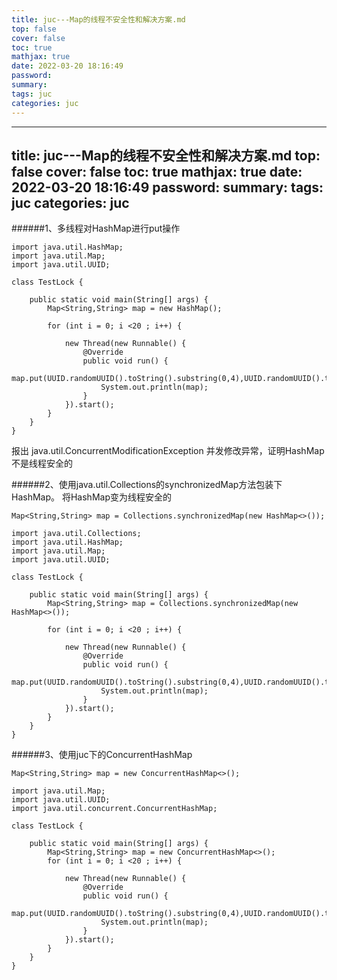 ```yaml
---
title: juc---Map的线程不安全性和解决方案.md
top: false
cover: false
toc: true
mathjax: true
date: 2022-03-20 18:16:49
password:
summary:
tags: juc
categories: juc
---
```

---
title: juc---Map的线程不安全性和解决方案.md
top: false
cover: false
toc: true
mathjax: true
date: 2022-03-20 18:16:49
password:
summary:
tags: juc
categories: juc
---
######1、多线程对HashMap进行put操作
~~~
import java.util.HashMap;
import java.util.Map;
import java.util.UUID;

class TestLock {

    public static void main(String[] args) {
        Map<String,String> map = new HashMap();

        for (int i = 0; i <20 ; i++) {

            new Thread(new Runnable() {
                @Override
                public void run() {
                    map.put(UUID.randomUUID().toString().substring(0,4),UUID.randomUUID().toString().substring(0,4));
                    System.out.println(map);
                }
            }).start();
        }
    }
}
~~~
报出 java.util.ConcurrentModificationException 并发修改异常，证明HashMap不是线程安全的

######2、使用java.util.Collections的synchronizedMap方法包装下HashMap。
将HashMap变为线程安全的

~~~
Map<String,String> map = Collections.synchronizedMap(new HashMap<>());

~~~
~~~
import java.util.Collections;
import java.util.HashMap;
import java.util.Map;
import java.util.UUID;

class TestLock {

    public static void main(String[] args) {
        Map<String,String> map = Collections.synchronizedMap(new HashMap<>());

        for (int i = 0; i <20 ; i++) {

            new Thread(new Runnable() {
                @Override
                public void run() {
                    map.put(UUID.randomUUID().toString().substring(0,4),UUID.randomUUID().toString().substring(0,4));
                    System.out.println(map);
                }
            }).start();
        }
    }
}
~~~
######3、使用juc下的ConcurrentHashMap
~~~
Map<String,String> map = new ConcurrentHashMap<>();
~~~
~~~
import java.util.Map;
import java.util.UUID;
import java.util.concurrent.ConcurrentHashMap;

class TestLock {

    public static void main(String[] args) {
        Map<String,String> map = new ConcurrentHashMap<>();
        for (int i = 0; i <20 ; i++) {

            new Thread(new Runnable() {
                @Override
                public void run() {
                    map.put(UUID.randomUUID().toString().substring(0,4),UUID.randomUUID().toString().substring(0,4));
                    System.out.println(map);
                }
            }).start();
        }
    }
}
~~~
